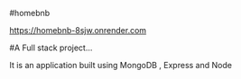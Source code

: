 #homebnb

https://homebnb-8sjw.onrender.com

#A Full stack project...  

It is an application built using MongoDB , Express and Node
